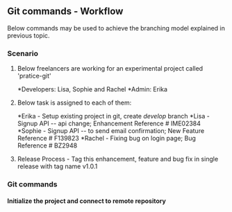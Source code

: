 ## Git commands - Workflow

Below commands may be used to achieve the branching model explained in previous topic.

### Scenario

1. Below freelancers are working for an experimental project called 'pratice-git'

    *Developers: Lisa, Sophie and Rachel
    *Admin: Erika 

2. Below task is assigned to each of them:

    *Erika - Setup existing project in git, create *develop* branch
    *Lisa - Signup API -- api change; Enhancement Reference # IME02384
    *Sophie - Signup API -- to send email confirmation; New Feature Reference # F139823
    *Rachel - Fixing bug on login page; Bug Reference # BZ2948
    
3. Release Process - Tag this enhancement, feature and bug fix in single release with tag name v1.0.1


### Git commands

#### Initialize the project and connect to remote repository


    
    